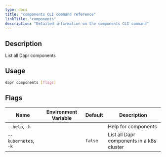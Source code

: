 ```yaml
---
type: docs
title: "components CLI command reference"
linkTitle: "components"
description: "Detailed information on the components CLI command"
---
```


## Description

List all Dapr components

## Usage

```bash
dapr components [flags]
```

## Flags

| Name | Environment Variable | Default | Description
| --- | --- | --- | --- |
| `--help`, `-h` | | | Help for components |
| `--kubernetes`, `-k` | | `false` | List all Dapr components in a k8s cluster |
